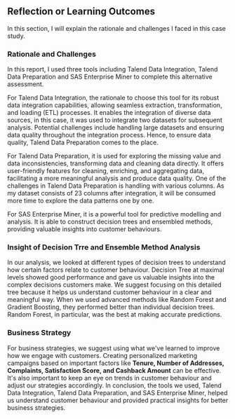 ## Reflection or Learning Outcomes

In this section, I will explain the rationale and challenges I faced in this case study.

### Rationale and Challenges

In this report, I used three tools including Talend Data Integration, Talend Data Preparation and SAS Enterprise Miner to complete this alternative assessment.

For Talend Data Integration, the rationale to choose this tool for its robust data integration capabilities, allowing seamless extraction, transformation, and loading (ETL) processes. It enables the integration of diverse data sources, in this case, it was used to integrate two datasets for subsequent analysis. Potential challenges include handling large datasets and ensuring data quality throughout the integration process. Hence, to ensure data quality, Talend Data Preparation comes to the place.

For Talend Data Preparation, it is used for exploring the missing value and data inconsistencies, transforming data and cleaning data directly. It offers user-friendly features for cleaning, enriching, and aggregating data, facilitating a more meaningful analysis and produce data quality. One of the challenges in Talend Data Preparation is handling with various columns. As my dataset consists of 23 columns after integration, it will be consumed more time to explore the data patterns one by one.
 
For SAS Enterprise Miner, it is a powerful tool for predictive modelling and analysis. It is able to construct decision trees and ensembled methods, providing valuable insights into customer behaviours. 

### Insight of Decision Trre and Ensemble Method Analysis

In our analysis, we looked at different types of decision trees to understand how certain factors relate to customer behaviour. Decision Tree at maximal levels showed good performance and gave us valuable insights into the complex decisions customers make. We suggest focusing on this detailed tree because it helps us understand customer behaviour in a clear and meaningful way. When we used advanced methods like Random Forest and Gradient Boosting, they performed better than individual decision trees. Random Forest, in particular, was the best at making accurate predictions.

### Business Strategy

For business strategies, we suggest using what we've learned to improve how we engage with customers. Creating personalized marketing campaigns based on important factors like **Tenure, Number of Addresses, Complaints, Satisfaction Score, and Cashback Amount** can be effective. It's also important to keep an eye on trends in customer behaviour and adjust our strategies accordingly. In conclusion, the tools we used, Talend Data Integration, Talend Data Preparation, and SAS Enterprise Miner, helped us understand customer behaviour and provided practical insights for better business strategies. 

